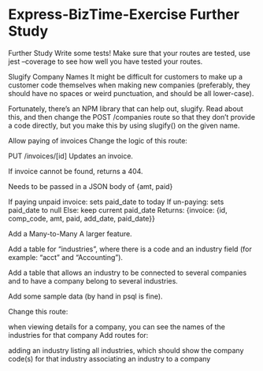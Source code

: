 # Express-BizTime-Exercise Further Study
Further Study
Write some tests!
Make sure that your routes are tested, use jest –coverage to see how well you have tested your routes.

Slugify Company Names
It might be difficult for customers to make up a customer code themselves when making new companies (preferably, they should have no spaces or weird punctuation, and should be all lower-case).

Fortunately, there’s an NPM library that can help out, slugify. Read about this, and then change the POST /companies route so that they don’t provide a code directly, but you make this by using slugify() on the given name.

Allow paying of invoices
Change the logic of this route:

PUT /invoices/[id]
Updates an invoice.

If invoice cannot be found, returns a 404.

Needs to be passed in a JSON body of {amt, paid}

If paying unpaid invoice: sets paid_date to today
If un-paying: sets paid_date to null
Else: keep current paid_date
Returns: {invoice: {id, comp_code, amt, paid, add_date, paid_date}}

Add a Many-to-Many
A larger feature.

Add a table for “industries”, where there is a code and an industry field (for example: “acct” and “Accounting”).

Add a table that allows an industry to be connected to several companies and to have a company belong to several industries.

Add some sample data (by hand in psql is fine).

Change this route:

when viewing details for a company, you can see the names of the industries for that company
Add routes for:

adding an industry
listing all industries, which should show the company code(s) for that industry
associating an industry to a company



